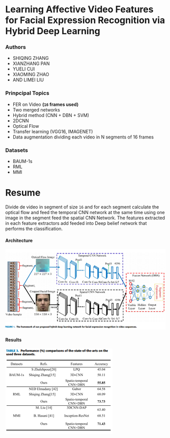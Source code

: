 # Learning Affective Video Features for Facial Expression Recognition via Hybrid Deep Learning
### Authors
* SHIQING ZHANG
* XIANZHANG PAN
* YUELI CUI
* XIAOMING ZHAO
* AND LIMEI LIU


### Prinpcipal Topics
* FER on Video **(`16` frames used)**
* Two merged networks
* Hybrid method (CNN + DBN + SVM)
* 2DCNN
* Optical Flow
* Transfer learning (VGG16, IMAGENET)
* Data augmentation dividing each video in N segments of 16 frames

### Datasets
* BAUM-1s
* RML
* MMI

# Resume
Divide de video in segment of size `16` and for each segment calculate the optical flow and feed the temporal CNN network at the same time using one image in the segment feed the spatial CNN Network. The features extracted in each feature extractors add feeded into Deep belief network that performs the classification.


#### Architecture
![architecture](../../imgs/zhang2019_arch.png)


#### Results
![exps](../../imgs/zhang2019_exp.png)
